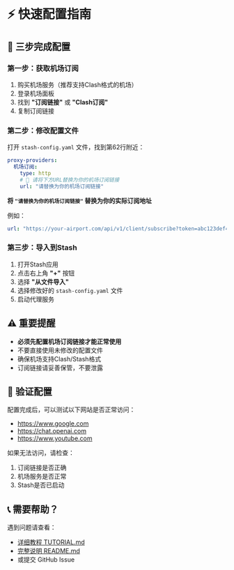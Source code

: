 # ⚡ 快速配置指南

## 🎯 三步完成配置

### 第一步：获取机场订阅
1. 购买机场服务（推荐支持Clash格式的机场）
2. 登录机场面板
3. 找到 **"订阅链接"** 或 **"Clash订阅"**
4. 复制订阅链接

### 第二步：修改配置文件
打开 `stash-config.yaml` 文件，找到第62行附近：

```yaml
proxy-providers:
  机场订阅:
    type: http
    # 🔗 请将下方URL替换为你的机场订阅链接
    url: "请替换为你的机场订阅链接"
```

**将 `"请替换为你的机场订阅链接"` 替换为你的实际订阅地址**

例如：
```yaml
url: "https://your-airport.com/api/v1/client/subscribe?token=abc123def456"
```

### 第三步：导入到Stash
1. 打开Stash应用
2. 点击右上角 **"+"** 按钮
3. 选择 **"从文件导入"**
4. 选择修改好的 `stash-config.yaml` 文件
5. 启动代理服务

## ⚠️ 重要提醒

- **必须先配置机场订阅链接才能正常使用**
- 不要直接使用未修改的配置文件
- 确保机场支持Clash/Stash格式
- 订阅链接请妥善保管，不要泄露

## 🔧 验证配置

配置完成后，可以测试以下网站是否正常访问：
- https://www.google.com
- https://chat.openai.com
- https://www.youtube.com

如果无法访问，请检查：
1. 订阅链接是否正确
2. 机场服务是否正常
3. Stash是否已启动

## 📞 需要帮助？

遇到问题请查看：
- [详细教程 TUTORIAL.md](TUTORIAL.md)
- [完整说明 README.md](README.md)
- 或提交 GitHub Issue 
